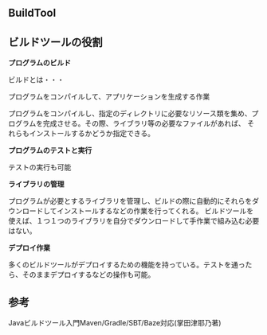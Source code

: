 ## BuildTool

## ビルドツールの役割

**プログラムのビルド**

ビルドとは・・・

プログラムをコンパイルして、アプリケーションを生成する作業

プログラムをコンパイルし、指定のディレクトリに必要なリソース類を集め、プログラムを完成させる。その際、ライブラリ等の必要なファイルがあれば、
それらもインストールするかどうか指定できる。

**プログラムのテストと実行**

テストの実行も可能

**ライブラリの管理**

プログラムが必要とするライブラリを管理し、ビルドの際に自動的にそれらをダウンロードしてインストールするなどの作業を行ってくれる。
ビルドツールを使えば、１つ１つのライブラリを自分でダウンロードして手作業で組み込む必要はない。

**デプロイ作業**

多くのビルドツールがデプロイするための機能を持っている。テストを通ったら、そのままデプロイするなどの操作も可能。


## 参考

Javaビルドツール入門Maven/Gradle/SBT/Baze対応(掌田津耶乃著)
